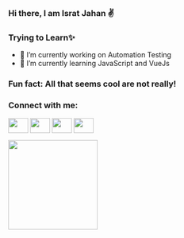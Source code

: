 ### Hi there, I am Israt Jahan ✌

                                         
### Trying to Learn✨



- 🔭 I’m currently working on Automation Testing
- 🌱 I’m currently learning JavaScript and VueJs

### Fun fact: All that seems cool are not really!
<p align="left">
<h3 align="left">Connect with me:</h3>
<a href="https://www.facebook.com/profile.php?id=100010297718985" target="blank"><img align="center" src="https://cdn.jsdelivr.net/npm/simple-icons@3.0.1/icons/facebook.svg" height="30" width="40" /></a>
<a href="https://www.codechef.com/users/charlotte45" target="blank"><img align="center" src="https://cdn.jsdelivr.net/npm/simple-icons@3.1.0/icons/codechef.svg" height="30" width="40" /></a>
<a href="https://www.hackerrank.com/isratJn" target="blank"><img align="center" src="https://cdn.jsdelivr.net/npm/simple-icons@3.0.1/icons/hackerrank.svg" height="30" width="40" /></a>
<a href="https://codeforces.com/profile/JnIsrat" target="blank"><img align="center" src="https://cdn.jsdelivr.net/npm/simple-icons@3.0.1/icons/codeforces.svg"  height="30" width="40" /></a>

</p>


<img height="180em" src="https://github-readme-stats.vercel.app/api?username=IsratJn&show_icons=true&hide_border=true&&count_private=true&include_all_commits=true" />


<!--START_SECTION:waka-->
<!--END_SECTION:waka-->

